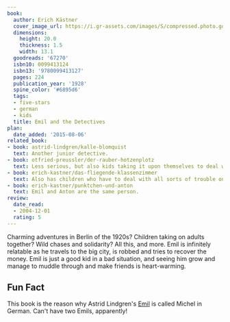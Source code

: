 ```yaml
---
book:
  author: Erich Kästner
  cover_image_url: https://i.gr-assets.com/images/S/compressed.photo.goodreads.com/books/1347878822l/67270.jpg
  dimensions:
    height: 20.0
    thickness: 1.5
    width: 13.1
  goodreads: '67270'
  isbn10: 0099413124
  isbn13: '9780099413127'
  pages: 224
  publication_year: '1928'
  spine_color: '#6895d6'
  tags:
  - five-stars
  - german
  - kids
  title: Emil and the Detectives
plan:
  date_added: '2015-08-06'
related_book:
- book: astrid-lindgren/kalle-blomquist
  text: Another junior detective.
- book: otfried-preussler/der-rauber-hotzenplotz
  text: Less serious, but also kids taking it upon themselves to deal with criminal adults.
- book: erich-kastner/das-fliegende-klassenzimmer
  text: Also has children who have to deal with all sorts of trouble on their own.
- book: erich-kastner/punktchen-und-anton
  text: Emil and Anton are the same person.
review:
  date_read:
  - 2004-12-01
  rating: 5
---
```

Charming adventures in Berlin of the 1920s? Children taking on adults together? Wild chases and solidarity? All this,
and more. Emil is infinitely relatable as he travels to the big city, is robbed and tries to recover the money. Emil is
just a good kid in a bad situation, and seeing him grow and manage to muddle through and make friends is heart-warming.

## Fun Fact

This book is the reason why Astrid Lindgren's [Emil](/astrid-Lindgren/emil-in-the-soup-tureen) is called Michel in
German. Can't have two Emils, apparently!
